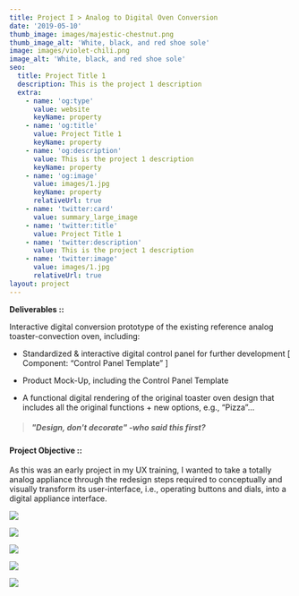 ```yaml
---
title: Project I > Analog to Digital Oven Conversion
date: '2019-05-10'
thumb_image: images/majestic-chestnut.png
thumb_image_alt: 'White, black, and red shoe sole'
image: images/violet-chili.png
image_alt: 'White, black, and red shoe sole'
seo:
  title: Project Title 1
  description: This is the project 1 description
  extra:
    - name: 'og:type'
      value: website
      keyName: property
    - name: 'og:title'
      value: Project Title 1
      keyName: property
    - name: 'og:description'
      value: This is the project 1 description
      keyName: property
    - name: 'og:image'
      value: images/1.jpg
      keyName: property
      relativeUrl: true
    - name: 'twitter:card'
      value: summary_large_image
    - name: 'twitter:title'
      value: Project Title 1
    - name: 'twitter:description'
      value: This is the project 1 description
    - name: 'twitter:image'
      value: images/1.jpg
      relativeUrl: true
layout: project
---
```

**Deliverables ::**

Interactive digital conversion prototype of the existing reference analog toaster-convection oven, including:

*   Standardized & interactive digital control panel for further development \[ Component: “Control Panel Template” ]

*   Product Mock-Up, including the Control Panel Template

*   A functional digital rendering of the original toaster oven design that includes all the original functions + new options, e.g., “Pizza”...

> ##### **"Design, don't decorate" -who said this first?**

#### **Project Objective ::**

As this was an early project in my UX training, I wanted to take a totally analog appliance through the redesign steps required to conceptually and visually transform its user-interface, i.e., operating buttons and dials, into a digital appliance interface.

![](https://www.dropbox.com/s/ncs6xzfwph0j3it/UX1\_P4\_OsterToaster-ReDesn_LO-FI_SystemMap_ess.png?raw=1)

![](https://www.dropbox.com/s/kkwrfaji944pjic/UX1\_P4\_OsterToaster-ReDesn_HI-FI-\_SystemMap_ess.png?raw=1)

![](https://www.dropbox.com/s/fxulr9uhp58uwhw/Screen%20Shot%202021-06-03%20at%2012.39.29%20AM.png?raw=1)



![](https://www.dropbox.com/s/3isc10vz7pilciw/Screen%20Shot%202021-06-03%20at%2012.39.38%20AM.png?raw=1)



![](/images/Project%201D%20-%20Toaster%20Oven%20Redesign%20copy.png)
